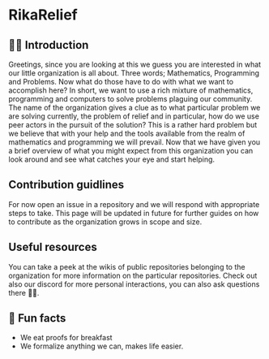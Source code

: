 # RikaRelief

<!-- ## Hi there 👋 -->

## 🙋‍♀️ Introduction

Greetings, since you are looking at this we guess you are interested in what our little organization is all about. Three words; Mathematics, Programming
and Problems. Now what do those have to do with what we want to accomplish here? In short, we want to use a rich mixture of mathematics, programming and
computers to solve problems plaguing our community. The name of the organization gives a clue as to what particular problem we are solving currently, the
problem of relief and in particular, how do we use peer actors in the pursuit of the solution? This is a rather hard problem but we believe that with your
help and the tools available from the realm of mathematics and programming we will prevail. Now that we have given you a brief overview of what you might
expect from this organization you can look around and see what catches your eye and start helping.

## Contribution guidlines

For now open an issue in a repository and we will respond with appropriate steps to take. This page will be updated in future for further guides on how to
contribute as the organization grows in scope and size.

## Useful resources

You can take a peek at the wikis of public repositories belonging to the organization for more information on the particular repositories.
Check out also our discord for more personal interactions, you can also ask questions there 👩‍💻.

## 🍿 Fun facts

- We eat proofs for breakfast
- We formalize anything we can, makes life easier.

<!--

**Here are some ideas to get you started:**

🙋‍♀️ A short introduction - what is your organization all about?
🌈 Contribution guidelines - how can the community get involved?
👩‍💻 Useful resources - where can the community find your docs? Is there anything else the community should know?
🍿 Fun facts - what does your team eat for breakfast?
🧙 Remember, you can do mighty things with the power of [Markdown](https://docs.github.com/github/writing-on-github/getting-started-with-writing-and-formatting-on-github/basic-writing-and-formatting-syntax)
-->
